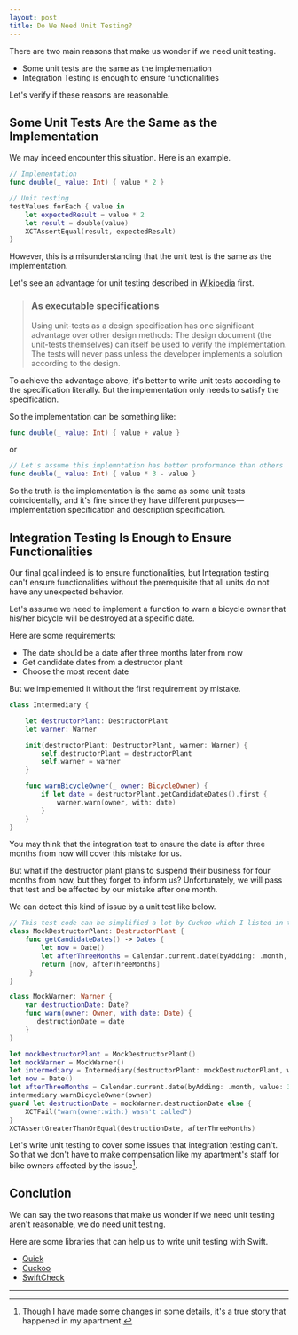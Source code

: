 ```yaml
---
layout: post
title: Do We Need Unit Testing?
---
```


There are two main reasons that make us wonder if we need unit testing.

- Some unit tests are the same as the implementation
- Integration Testing is enough to ensure functionalities

Let's verify if these reasons are reasonable.

## Some Unit Tests Are the Same as the Implementation

We may indeed encounter this situation. Here is an example.

``` swift
// Implementation
func double(_ value: Int) { value * 2 }

// Unit testing
testValues.forEach { value in
    let expectedResult = value * 2
    let result = double(value)
    XCTAssertEqual(result, expectedResult)
}
```

However, this is a misunderstanding that the unit test is the same as the implementation.

Let's see an advantage for unit testing described in [Wikipedia](https://en.wikipedia.org/wiki/Unit_testing#As_executable_specifications) first.

> ### As executable specifications
>
> Using unit-tests as a design specification has one significant advantage over other design methods: The design document (the unit-tests themselves) can itself be used to verify the implementation. The tests will never pass unless the developer implements a solution according to the design.

To achieve the advantage above, it's better to write unit tests according to the specification literally. But the implementation only needs to satisfy the specification.

So the implementation can be something like:

``` swift
func double(_ value: Int) { value + value }
```

or

``` swift
// Let's assume this implemntation has better proformance than others
func double(_ value: Int) { value * 3 - value }
```

So the truth is the implementation is the same as some unit tests coincidentally, and it's fine since they have different purposes—implementation specification and description specification.

## Integration Testing Is Enough to Ensure Functionalities

Our final goal indeed is to ensure functionalities, but Integration testing can't ensure functionalities without the prerequisite that all units do not have any unexpected behavior.

Let's assume we need to implement a function to warn a bicycle owner that his/her bicycle will be destroyed at a specific date.

Here are some requirements:

- The date should be a date after three months later from now
- Get candidate dates from a destructor plant
- Choose the most recent date

But we implemented it without the first requirement by mistake.

``` swift
class Intermediary {

    let destructorPlant: DestructorPlant
    let warner: Warner

    init(destructorPlant: DestructorPlant, warner: Warner) {
        self.destructorPlant = destructorPlant
        self.warner = warner
    }

    func warnBicycleOwner(_ owner: BicycleOwner) {
        if let date = destructorPlant.getCandidateDates().first {
            warner.warn(owner, with: date)
        }
    }
}
```

You may think that the integration test to ensure the date is after three months from now will cover this mistake for us.

But what if the destructor plant plans to suspend their business for four months from now, but they forget to inform us? Unfortunately, we will pass that test and be affected by our mistake after one month.

We can detect this kind of issue by a unit test like below.

``` swift
// This test code can be simplified a lot by Cuckoo which I listed in the conclusion
class MockDestructorPlant: DestructorPlant {
    func getCandidateDates() -> Dates {
        let now = Date()
        let afterThreeMonths = Calendar.current.date(byAdding: .month, value: 3, to: now()
        return [now, afterThreeMonths]
     }
}

class MockWarner: Warner {
    var destructionDate: Date?
    func warn(owner: Owner, with date: Date) {
       destructionDate = date
    }
}

let mockDestructorPlant = MockDestructorPlant()
let mockWarner = MockWarner()
let intermediary = Intermediary(destructorPlant: mockDestructorPlant, warner: mockWarner)
let now = Date()
let afterThreeMonths = Calendar.current.date(byAdding: .month, value: 3, to: now()
intermediary.warnBicycleOwner(owner)
guard let destructionDate = mockWarner.destructionDate else {
    XCTFail("warn(owner:with:) wasn't called")
}
XCTAssertGreaterThanOrEqual(destructionDate, afterThreeMonths)
```

Let's write unit testing to cover some issues that integration testing can't. So that we don't have to make compensation like my apartment's staff for bike owners affected by the issue[^1].

## Conclution

We can say the two reasons that make us wonder if we need unit testing aren't reasonable, we do need unit testing.

Here are some libraries that can help us to write unit testing with Swift.

- [Quick](https://github.com/Quick/Quick)
- [Cuckoo](https://github.com/Brightify/Cuckoo)
- [SwiftCheck](https://github.com/typelift/SwiftCheck)

***

[^1]: Though I have made some changes in some details, it's a true story that happened in my apartment.
